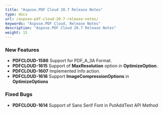 ```yaml
---
title: "Aspose.PDF Cloud 20.7 Release Notes"
type: docs
url: /aspose-pdf-cloud-20-7-release-notes/
keywords: "Aspose.PDF Cloud, Release Notes"
description: "Aspose.PDF Cloud 20.7 Release Notes"
weight: 15
---
```


### **New Features**
- **PDFCLOUD-1586** Support for PDF_A_3A Format.
- **PDFCLOUD-1615** Support of **MaxResolution** option in **OptimizeOption**.
- **PDFCLOUD-1607** Implemented Info action.
- **PDFCLOUD-1616** Support **ImageCompressionOptions** in **OptimizeOptions**
### **Fixed Bugs**
- **PDFCLOUD-1614** Support of Sans Serif Font in PutAddText API Method

